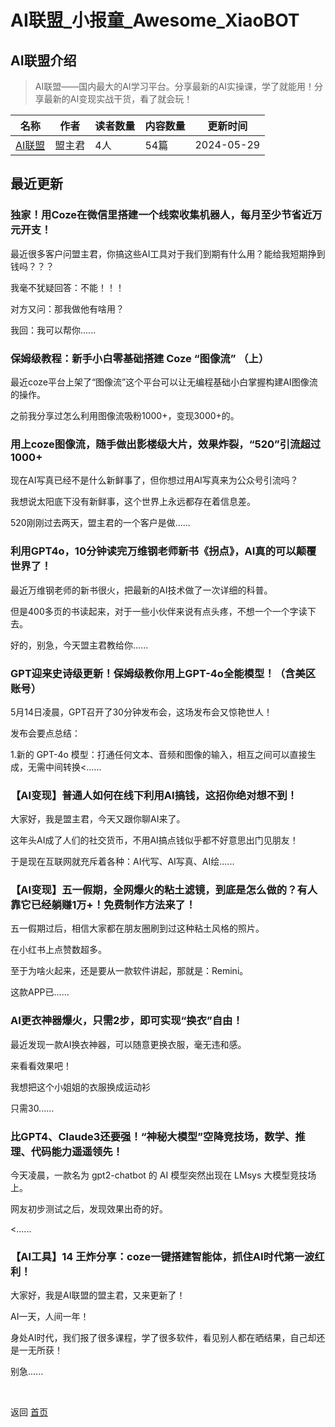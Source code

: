 # AI联盟_小报童_Awesome_XiaoBOT

## AI联盟介绍
> AI联盟——国内最大的AI学习平台。分享最新的AI实操课，学了就能用！分享最新的AI变现实战干货，看了就会玩！  
  


|名称|作者|读者数量|内容数量|更新时间|
|---|---|---|---|---|
|[AI联盟](https://xiaobot.net/p/Ailianmeng?refer=0b133df9-27dc-423b-8101-639049001c13)|盟主君|4人|54篇|2024-05-29|

## 最近更新
### 独家！用Coze在微信里搭建一个线索收集机器人，每月至少节省近万元开支！

最近很多客户问盟主君，你搞这些AI工具对于我们到期有什么用？能给我短期挣到钱吗？？？

我毫不犹疑回答：不能！！！

对方又问：那我做他有啥用？

我回：我可以帮你......

### 保姆级教程：新手小白零基础搭建 Coze “图像流” （上）

最近coze平台上架了“图像流”这个平台可以让无编程基础小白掌握构建AI图像流的操作。

之前我分享过怎么利用图像流吸粉1000+，变现3000+的。

### 用上coze图像流，随手做出影楼级大片，效果炸裂，“520”引流超过1000+

现在AI写真已经不是什么新鲜事了，但你想过用AI写真来为公众号引流吗？

我想说太阳底下没有新鲜事，这个世界上永远都存在着信息差。

520刚刚过去两天，盟主君的一个客户是做......

### 利用GPT4o，10分钟读完万维钢老师新书《拐点》，AI真的可以颠覆世界了！

最近万维钢老师的新书很火，把最新的AI技术做了一次详细的科普。

但是400多页的书读起来，对于一些小伙伴来说有点头疼，不想一个一个字读下去。

好的，别急，今天盟主君教给你......

### GPT迎来史诗级更新！保姆级教你用上GPT-4o全能模型！（含美区账号）

5月14日凌晨，GPT召开了30分钟发布会，这场发布会又惊艳世人！

发布会要点总结：

1.新的 GPT-4o 模型：打通任何文本、音频和图像的输入，相互之间可以直接生成，无需中间转换<......

### 【AI变现】普通人如何在线下利用AI搞钱，这招你绝对想不到！

大家好，我是盟主君，今天又跟你聊AI来了。

这年头AI成了人们的社交货币，不用AI搞点钱似乎都不好意思出门见朋友！

于是现在互联网就充斥着各种：AI代写、AI写真、AI绘......

### 【AI变现】五一假期，全网爆火的粘土滤镜，到底是怎么做的？有人靠它已经躺赚1万+！免费制作方法来了！

五一假期过后，相信大家都在朋友圈刷到过这种粘土风格的照片。

在小红书上点赞数超多。

至于为啥火起来，还是要从一款软件讲起，那就是：Remini。

这款APP已......

### AI更衣神器爆火，只需2步，即可实现“换衣”自由！

最近发现一款AI换衣神器，可以随意更换衣服，毫无违和感。

来看看效果吧！

我想把这个小姐姐的衣服换成运动衫

只需30......

### 比GPT4、Claude3还要强！“神秘大模型”空降竞技场，数学、推理、代码能力遥遥领先！

今天凌晨，一款名为 gpt2-chatbot 的 AI 模型突然出现在 LMsys 大模型竞技场上。

网友初步测试之后，发现效果出奇的好。

<......

### 【AI工具】14 王炸分享：coze一键搭建智能体，抓住AI时代第一波红利！

大家好，我是AI联盟的盟主君，又来更新了！

AI一天，人间一年！

身处AI时代，我们报了很多课程，学了很多软件，看见别人都在晒结果，自己却还是一无所获！

别急......


<a href="https://github.com/Reno9527/awesome-xiaobot" style="color: white; text-decoration: none;">awesome-xiaobot</a>

返回 [首页](../README.md)
